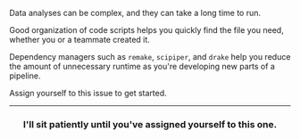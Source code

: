 Data analyses can be complex, and they can take a long time to run.

Good organization of code scripts helps you quickly find the file you need, whether you or a teammate created it.

Dependency managers such as `remake`, `scipiper`, and `drake` help you reduce the amount of unnecessary runtime as you're developing new parts of a pipeline.

Assign yourself to this issue to get started.

<hr>
<h3 align="center">I'll sit patiently until you've assigned yourself to this one.</h3>